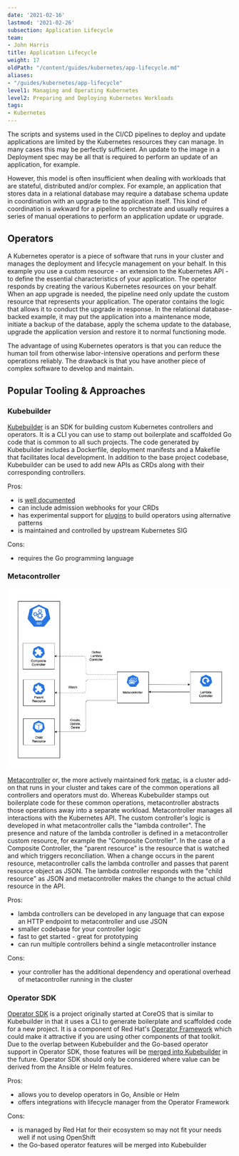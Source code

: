 ```yaml
---
date: '2021-02-16'
lastmod: '2021-02-26'
subsection: Application Lifecycle
team:
- John Harris
title: Application Lifecycle
weight: 17
oldPath: "/content/guides/kubernetes/app-lifecycle.md"
aliases:
- "/guides/kubernetes/app-lifecycle"
level1: Managing and Operating Kubernetes
level2: Preparing and Deploying Kubernetes Workloads
tags:
- Kubernetes
---
```


The scripts and systems used in the CI/CD pipelines to deploy and update
applications are limited by the Kubernetes resources they can manage.  In many
cases this may be perfectly sufficient.  An update to the image in a Deployment
spec may be all that is required to perform an update of an application, for
example.

However, this model is often insufficient
when dealing with workloads that are stateful, distributed and/or complex.
For example, an application that stores data in a relational database may require
a database schema update in coordination with an upgrade to the application itself.
This kind of coordination is awkward for a pipeline to orchestrate and usually
requires a series of manual operations to perform an application update or
upgrade.

## Operators

A Kubernetes operator is a piece of software that runs in your cluster and
manages the deployment and lifecycle management on your behalf.  In this
example you use a custom resource - an extension to the Kubernetes
API - to define the essential characteristics of your application.  The operator
responds by creating the various Kubernetes resources on your behalf.  When
an app upgrade is needed, the pipeline need only update the custom resource that
represents your application.  The operator contains the logic that allows it to
conduct the upgrade in response.  In the relational database-backed example, it
may put the application into a maintenance mode, initiate a backup of the
database, apply the schema update to the database, upgrade the application
version and restore it to normal functioning mode.

The advantage of using Kubernetes operators is that you can reduce the human
toil from otherwise labor-intensive operations and perform these operations
reliably.  The drawback is that you have another piece of complex software to
develop and maintain.

## Popular Tooling & Approaches

### Kubebuilder

[Kubebuilder](https://github.com/kubernetes-sigs/kubebuilder) is an SDK for
building custom Kubernetes controllers and operators.  It is a CLI you can use
to stamp out boilerplate and scaffolded Go code that is common to all such projects.
The code generated by Kubebuilder includes a Dockerfile, deployment manifests and a
Makefile that facilitates local development.  In addition to the base project
codebase, Kubebuilder can be used to add new APIs as CRDs along with their
corresponding controllers.

Pros:

* is [well documented](https://book.kubebuilder.io/)
* can include admission webhooks for your CRDs
* has experimental support for
  [plugins](https://github.com/kubernetes-sigs/kubebuilder/tree/master/plugins)
  to build operators using alternative patterns
* is maintained and controlled by upstream Kubernetes SIG

Cons:

* requires the Go programming language

### Metacontroller

![metacontroller](images/metacontroller.png)

[Metacontroller](https://github.com/GoogleCloudPlatform/metacontroller) or, the
more actively maintained fork [metac](https://github.com/AmitKumarDas/metac), is
a cluster add-on that runs in your cluster and takes care of the common
operations all controllers and operators must do.  Whereas Kubebuilder stamps
out boilerplate code for these common operations, metacontroller abstracts
those operations away into a separate workload.  Metacontroller manages all
interactions with the Kubernetes API.  The custom controller's logic is
developed in what metacontroller calls the "lambda controller".  The presence
and nature of the lambda controller is defined in a metacontroller custom
resource, for example the "Composite Controller".  In the case of a Composite
Controller, the "parent resource" is the resource that is watched and which
triggers reconciliation.  When a change occurs in the parent resource,
metacontroller calls the lambda controller and passes that parent resource
object as JSON.  The lambda controller responds with the "child resource" as
JSON and metacontroller makes the change to the actual child resource in the API.

Pros:

* lambda controllers can be developed in any language that can expose an HTTP
  endpoint to metacontroller and use JSON
* smaller codebase for your controller logic
* fast to get started - great for prototyping
* can run multiple controllers behind a single metacontroller instance

Cons:

* your controller has the additional dependency and operational overhead of
  metacontroller running in the cluster

### Operator SDK

[Operator SDK](https://github.com/operator-framework/operator-sdk) is a project
originally started at CoreOS that is similar to Kubebuilder in that it uses a
CLI to generate boilerplate and scaffolded code for a new project.  It is a
component of Red Hat's [Operator Framework](https://github.com/operator-framework)
which could make it attractive if you are using other components of that toolkit.
Due to the overlap between Kubebuilder and the Go-based operator support in
Operator SDK, those features will be [merged into
Kubebuilder](https://github.com/kubernetes-sigs/kubebuilder/blob/master/designs/integrating-kubebuilder-and-osdk.md)
in the future.  Operator SDK should only be considered where value can be
derived from the Ansible or Helm features.

Pros:

* allows you to develop operators in Go, Ansible or Helm
* offers integrations with lifecycle manager from the Operator Framework

Cons:

* is managed by Red Hat for their ecosystem so may not fit your needs well if
  not using OpenShift
* the Go-based operator features will be merged into Kubebuilder